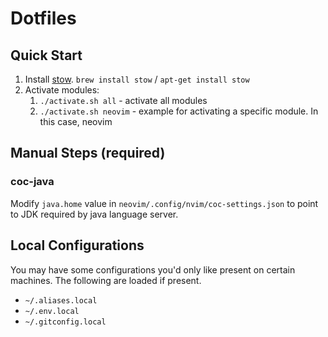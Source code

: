 # Dotfiles

## Quick Start

1. Install [stow](https://www.gnu.org/software/stow/). `brew install stow` / `apt-get install stow`
2. Activate modules:
    1. `./activate.sh all` - activate all modules
    2. `./activate.sh neovim` - example for activating a specific module. In this case, neovim

## Manual Steps (required)

### coc-java

Modify `java.home` value in `neovim/.config/nvim/coc-settings.json` to point to JDK required by java language server.

## Local Configurations

You may have some configurations you'd only like present on certain machines. The following are loaded if present.
- `~/.aliases.local`
- `~/.env.local`
- `~/.gitconfig.local`
